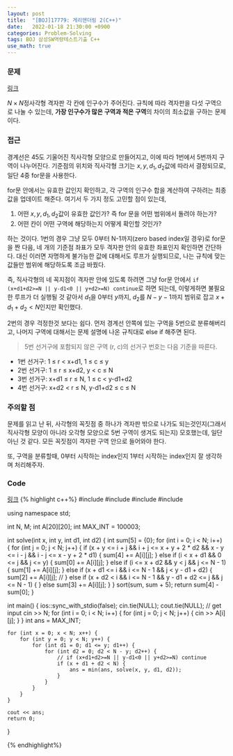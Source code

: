 ```yaml
---
layout: post
title:  "[BOJ]17779: 게리맨더링 2(C++)"
date:   2022-01-18 21:30:00 +0900
categories: Problem-Solving
tags: BOJ 삼성SW역량테스트기출 C++
use_math: true
---
```


### 문제
[링크](https://www.acmicpc.net/problem/17779)

$N\times N$정사각형 격자판 각 칸에 인구수가 주어진다. 규칙에 따라 격자판을 다섯 구역으로 나눌 수 있는데, **가장 인구수가 많은 구역과 적은 구역**의 차이의 최소값을 구하는 문제이다.

### 접근
경계선은 45도 기울어진 직사각형 모양으로 만들어지고, 이에 따라 1번에서 5번까지 구역이 나누어진다. 기준점의 위치와 직사각형 크기는 $x,y,d_1,d_2$값에 따라서 결정되므로, 일단 4중 for문을 사용한다.

for문 안에서는 유효한 값인지 확인하고, 각 구역의 인구수 합을 계산하여 구하려는 최종 값을 업데이트 해준다. 여기서 두 가지 정도 고민할 점이 있는데,
1. 어떤  $x,y,d_1,d_2$값이 유효한 값인가? 즉 for 문을 어떤 범위에서 돌려야 하는가?
2. 어떤 칸이 어떤 구역에 해당하는지 어떻게 확인할 것인가?

하는 것이다. 1번의 경우 그냥 모두 0부터 N-1까지(zero based index일 경우)로 for문을 짠 다음, 네 개의 기준점 좌표가 모두 격자판 안의 유효한 좌표인지 확인하면 간단하다. 대신 이러면 자명하게 불가능한 값에 대해서도 루프가 실행되므로, 나는 규칙에 맞는 값들만 범위에 해당하도록 조금 바꿨다.

즉, 직사각형의 네 꼭지점이 격자판 안에 있도록 하려면 그냥 for문 안에서 ```if (x+d1+d2>=N || y-d1<0 || y+d2>=N) continue```로 하면 되는데, 이렇게하면 불필요한 루프가 더 실행될 것 같아서 $d_1$을 0부터 $y$까지, $d_2$를 $N-y-1$까지 범위로 잡고 $x + d_1 + d_2 < N$인지만 확인했다.

2번의 경우 걱정한것 보다는 쉽다. 먼저 경계선 안쪽에 있는 구역을 5번으로 분류해버리고, 나머지 구역에 대해서는 문제 설명에 나온 규칙대로 else if 해주면 된다.

>5번 선거구에 포함되지 않은 구역 (r, c)의 선거구 번호는 다음 기준을 따른다.
- 1번 선거구: 1 ≤ r < x+d1, 1 ≤ c ≤ y
- 2번 선거구: 1 ≤ r ≤ x+d2, y < c ≤ N
- 3번 선거구: x+d1 ≤ r ≤ N, 1 ≤ c < y-d1+d2
- 4번 선거구: x+d2 < r ≤ N, y-d1+d2 ≤ c ≤ N

### 주의할 점
문제를 읽고 난 뒤, 사각형의 꼭짓점 중 하나가 격자판 밖으로 나가도 되는것인지(그래서 직사각형 모양이 아니라 오각형 모양으로 5번 구역이 생겨도 되는지) 모호했는데, 일단 아닌 것 같다. 모든 꼭짓점이 격자판 구역 안으로 들어와야 한다.

또, 구역을 분류할때, 0부터 시작하는 index인지 1부터 시작하는 index인지 잘 생각하며 처리해주자.

### Code
[링크](https://github.com/SeminKim/Problem-Solving/blob/master/BOJ/2201/17779.cpp)
{% highlight c++%}
#include <algorithm>
#include <deque>
#include <iostream>
#include <vector>

using namespace std;

int N, M;
int A[20][20];
int MAX_INT = 100003;

int solve(int x, int y, int d1, int d2) {
    int sum[5] = {0};
    for (int i = 0; i < N; i++) {
        for (int j = 0; j < N; j++) {
            if (x + y <= i + j && i + j <= x + y + 2 * d2 && x - y <= i - j && i - j <= x - y + 2 * d1) {
                sum[4] += A[i][j];
            } else if (i < x + d1 && 0 <= j && j <= y) {
                sum[0] += A[i][j];
            } else if (i <= x + d2 && y < j && j <= N - 1) {
                sum[1] += A[i][j];
            } else if (x + d1 <= i && i <= N - 1 && j < y - d1 + d2) {
                sum[2] += A[i][j];
                // } else if (x + d2 < i && i <= N - 1 && y - d1 + d2 <= j && j <= N - 1) {
            } else
                sum[3] += A[i][j];
        }
    }
    sort(sum, sum + 5);
    return sum[4] - sum[0];
}

int main() {
    ios::sync_with_stdio(false);
    cin.tie(NULL);
    cout.tie(NULL);
    // get input
    cin >> N;
    for (int i = 0; i < N; i++) {
        for (int j = 0; j < N; j++) {
            cin >> A[i][j];
        }
    }
    int ans = MAX_INT;

    for (int x = 0; x < N; x++) {
        for (int y = 0; y < N; y++) {
            for (int d1 = 0; d1 <= y; d1++) {
                for (int d2 = 0; d2 < N - y; d2++) {
                    // if (x+d1+d2>=N || y-d1<0 || y+d2>=N) continue
                    if (x + d1 + d2 < N) {
                        ans = min(ans, solve(x, y, d1, d2));
                    }
                }
            }
        }
    }

    cout << ans;
    return 0;
}

{% endhighlight%}
